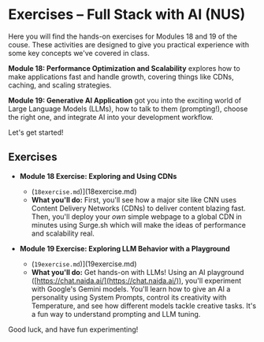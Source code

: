 # Exercises – Full Stack with AI (NUS)

Here you will find the hands-on exercises for Modules 18 and 19 of the couse. These activities are designed to give you practical experience with some key concepts we've covered in class.

**Module 18: Performance Optimization and Scalability** explores how to make applications fast and handle growth, covering things like CDNs, caching, and scaling strategies.

**Module 19: Generative AI Application** got you into the exciting world of Large Language Models (LLMs), how to talk to them (prompting!), choose the right one, and integrate AI into your development workflow.

Let's get started!

## Exercises

*   **Module 18 Exercise: Exploring and Using CDNs**
    *   (`18exercise.md`)](18exercise.md)
    *   **What you'll do:** First, you'll see how a major site like CNN uses Content Delivery Networks (CDNs) to deliver content blazing fast. Then, you'll deploy your *own* simple webpage to a global CDN in minutes using Surge.sh which will make the ideas of performance and scalability real.

*   **Module 19 Exercise: Exploring LLM Behavior with a Playground**
    *   (`19exercise.md`)](19exercise.md)
    *   **What you'll do:** Get hands-on with LLMs! Using an AI playground ([https://chat.naida.ai/](https://chat.naida.ai/)), you'll experiment with Google's Gemini models. You'll learn how to give an AI a personality using System Prompts, control its creativity with Temperature, and see how different models tackle creative tasks. It's a fun way to understand prompting and LLM tuning.

Good luck, and have fun experimenting!